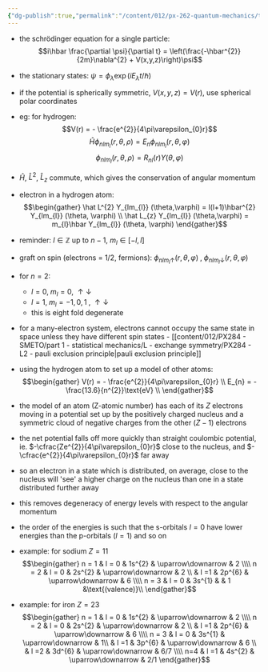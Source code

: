 ```yaml
---
{"dg-publish":true,"permalink":"/content/012/px-262-quantum-mechanics/term-2/j-atoms-and-molecules/px-262-j1-electrons-in-atoms-and-molecules/","noteIcon":"1","created":"2025-08-27T13:15:23.285+01:00","updated":"2025-03-13T12:22:33.000+00:00"}
---
```


- the schrödinger equation for a single particle:
$$i\hbar \frac{\partial \psi}{\partial t} = \left(\frac{-\hbar^{2}}{2m}\nabla^{2} + V(x,y,z)\right)\psi$$
- the stationary states: $\psi = \phi_{\lambda} \exp(iE_{\lambda}t/\hbar)$
- if the potential is spherically symmetric, $V(x,y,z) = V(r)$, use spherical polar coordinates
- eg: for hydrogen:
$$V(r) = - \frac{e^{2}}{4\pi\varepsilon_{0}r}$$
$$\hat H \phi_{nlm_{l}} (r,\theta,\rho) = E_{n}  \phi_{nlm_{l}} (r,\theta,\varphi)$$
$$\phi_{nlm_{l}} (r,\theta,\rho) = R_{nl}(r) Y(\theta,\varphi)$$
- $\hat H$, $\hat L^{2}$, $\hat L_{z}$ commute, which gives the conservation of angular momentum
- electron in a hydrogen atom:
$$\begin{gather}
\hat L^{2} Y_{lm_{l}} (\theta,\varphi) = l(l+1)\hbar^{2} Y_{lm_{l}} (\theta, \varphi) \\
\hat L_{z} Y_{lm_{l}} (\theta,\varphi) = m_{l}\hbar Y_{lm_{l}} (\theta, \varphi)
\end{gather}$$
- reminder: $l \in \mathbb Z$ up to $n-1$, $m_{l} \in [-l,  l]$

- graft on spin (electrons  = $1/2$, fermions): $\phi_{nlm_{l} \uparrow} (r, \theta, \varphi) \; , \;\phi_{nlm_{l} \downarrow} (r, \theta, \varphi)$
- for $n=2:$ 
	- $l=0, \; m_{l}= 0, \; \uparrow \downarrow$
	- $l=1, \; m_{l}= -1,0,1 \; ,\; \uparrow \downarrow$
	- this is eight fold degenerate
- for a many-electron system, electrons cannot occupy the same state in space unless they have different spin states - [[content/012/PX284 - SMETO/part 1 - statistical mechanics/L - exchange symmetry/PX284 - L2 - pauli exclusion principle\|pauli exclusion principle]]

- using the hydrogen atom to set up a model of other atoms:
$$\begin{gather}
V(r) = - \frac{e^{2}}{4\pi\varepsilon_{0}r} \\
E_{n} = - \frac{13.6}{n^{2}}\text{eV} \\
\end{gather}$$
- the model of an atom (Z-atomic number) has each of its ${} Z$ electrons moving in a potential set up by the positively charged nucleus and a symmetric cloud of negative charges from the other ${} (Z-1)$ electrons
- the net potential falls off more quickly than straight coulombic potential, ie. $-\cfrac{Ze^{2}}{4\pi\varepsilon_{0}r}$ close to the nucleus, and $-\cfrac{e^{2}}{4\pi\varepsilon_{0}r}$ far away 
- so an electron in a state which is distributed, on average, close to the nucleus will 'see' a higher charge on the nucleus than one in a state distributed further away
- this removes degeneracy of energy levels with respect to the angular momentum
- the order of the energies is such that the s-orbitals $l=0$ have lower energies than the p-orbitals $(l=1)$ and so on

- example: for sodium $Z = 11$
$$\begin{gather}
n = 1 & l = 0 & 1s^{2} & \uparrow\downarrow & 2 \\\\
n = 2 & l = 0 & 2s^{2} & \uparrow\downarrow & 2 \\
& l =1 & 2p^{6} & \uparrow\downarrow & 6 \\\\
n = 3 & l = 0 & 3s^{1} & & 1 &\text{(valence)}\\
\end{gather}$$

- example: for iron $Z = 23$
$$\begin{gather}
n = 1 & l = 0 & 1s^{2} & \uparrow\downarrow & 2 \\\\
n = 2 & l = 0 & 2s^{2} & \uparrow\downarrow & 2 \\
& l =1 & 2p^{6} & \uparrow\downarrow & 6 \\\\
n = 3 & l = 0 & 3s^{1} & \uparrow\downarrow & 1\\
& l =1 & 3p^{6} & \uparrow\downarrow & 6 \\
& l =2 & 3d^{6} & \uparrow\downarrow & 6/7 \\\\
n=4 & l =1 & 4s^{2} & \uparrow\downarrow & 2/1
\end{gather}$$
